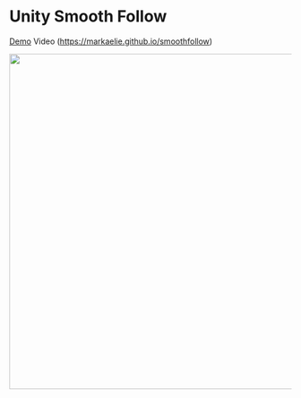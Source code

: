 # Unity Smooth Follow

[Demo](https://markaelie.github.io/smoothfollow)
Video (https://markaelie.github.io/smoothfollow)

<p align="center">
  <img width="800" height="600" src="https://github.com/markaelie/SmoothFollow-Unity/blob/master/DemoScreenshot.png?raw=true">
</p>
